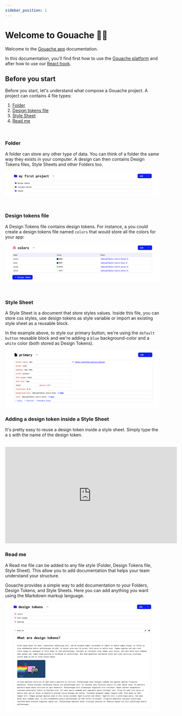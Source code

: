 ```yaml
---
sidebar_position: 1
---
```


# Welcome to Gouache 👋🏽

Welcome to the [Gouache app](https://gouache.app/) documentation. 

In this documentation, you'll find first how to use the [Gouache platform](https://gouache.app/) and after how to use our [React hook](https://github.com/gouache-app/use-gouache).

## Before you start

Before you start, let's understand what compose a Gouache project. A project can contains 4 file types:

1. [Folder](#folder)
2. [Design tokens file](#design-tokens-file)
3. [Style Sheet](##style-sheet)
4. [Read me](#read-me)

<br />


### Folder

A folder can store any other type of data. You can think of a folder the same way they exists in your computer. A design can then contains Design Tokens files, Style Sheets and other Folders too.

![Folder](./assets/intro/folder.png)

<br />

### Design tokens file

A Design Tokens file contains design tokens. For instance, a you could create a design tokens file named `colors` that would store all the colors for your app:

![Design tokens file](./assets/intro/design-tokens-file.png)

<br />

### Style Sheet

A Style Sheet is a document that store styles values. Inside this file, you can store css styles, use design tokens as style variable or import an existing style sheet as a reusable block.

In the example above, to style our primary button, we're using the `default button` reusable block and we're adding a `blue` background-color and a `white` color (both stored as Design Tokens).

![Style Sheet](./assets/intro/style-sheet.png)


### Adding a design token inside a Style Sheet

It's pretty easy to reuse a design token inside a style sheet. Simply type the a `$` with the name of the design token.

<br />

<iframe width="560" height="315" src="https://www.youtube.com/embed/sNsuS5wHBUM" title="YouTube video player" frameborder="0" allow="accelerometer; autoplay; clipboard-write; encrypted-media; gyroscope; picture-in-picture" allowfullscreen></iframe>

<br />

### Read me 

A Read me file can be added to any file style (Folder, Design Tokens file, Style Sheet). This allow you to add documentation that helps your team understand your structure. 

Gouache provides a simple way to add documentation to your Folders, Design Tokens, and Style Sheets. Here you can add anything you want using the Markdown markup language.

![Read me](./assets/intro/read-me.png)